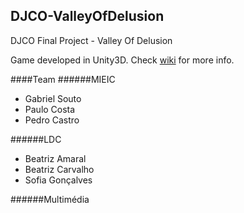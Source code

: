 ## DJCO-ValleyOfDelusion
DJCO Final Project - Valley Of Delusion

Game developed in Unity3D. Check [wiki](https://paginas.fe.up.pt/~ei12019/ValleyOfDellusion/doku.php?id=start) for more info.

####Team
######MIEIC
- Gabriel Souto
- Paulo Costa
- Pedro Castro

######LDC
- Beatriz Amaral
- Beatriz Carvalho
- Sofia Gonçalves

######Multimédia
